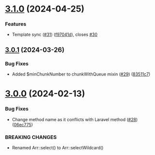 # [3.1.0](https://github.com/tenantcloud/laravel-mixins/compare/v3.0.1...v3.1.0) (2024-04-25)


### Features

* Template sync ([#31](https://github.com/tenantcloud/laravel-mixins/issues/31)) ([f97041d](https://github.com/tenantcloud/laravel-mixins/commit/f97041d53fc12ca75c61bcffc897244d7c0c11c8)), closes [#30](https://github.com/tenantcloud/laravel-mixins/issues/30)

## [3.0.1](https://github.com/tenantcloud/laravel-mixins/compare/v3.0.0...v3.0.1) (2024-03-26)


### Bug Fixes

* Added $minChunkNumber to chunkWithQueue mixin ([#29](https://github.com/tenantcloud/laravel-mixins/issues/29)) ([83511c7](https://github.com/tenantcloud/laravel-mixins/commit/83511c78d8bde138248800d695d9974d92024e1c))

# [3.0.0](https://github.com/tenantcloud/laravel-mixins/compare/v2.8.1...v3.0.0) (2024-02-13)


### Bug Fixes

* Change method name as it conflicts with Laravel method ([#28](https://github.com/tenantcloud/laravel-mixins/issues/28)) ([06ec775](https://github.com/tenantcloud/laravel-mixins/commit/06ec775a6d1d88a204b8609ade49cc64d11c7399))


### BREAKING CHANGES

* Renamed Arr::select() to Arr::selectWildcard()
